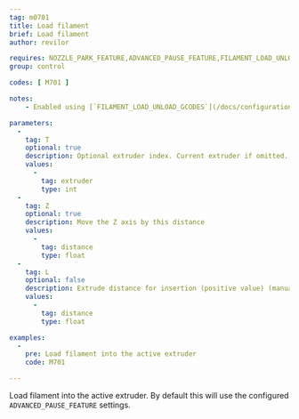 ```yaml
---
tag: m0701
title: Load filament
brief: Load filament
author: revilor

requires: NOZZLE_PARK_FEATURE,ADVANCED_PAUSE_FEATURE,FILAMENT_LOAD_UNLOAD_GCODES
group: control

codes: [ M701 ]

notes:
    - Enabled using [`FILAMENT_LOAD_UNLOAD_GCODES`](/docs/configuration/configuration.html#advanced-pause)

parameters:
  -
    tag: T
    optional: true
    description: Optional extruder index. Current extruder if omitted.
    values:
      -
        tag: extruder
        type: int
  -
    tag: Z
    optional: true
    description: Move the Z axis by this distance
    values:
      -
        tag: distance
        type: float
  -
    tag: L
    optional: false
    description: Extrude distance for insertion (positive value) (manual reload)
    values:
      -
        tag: distance
        type: float

examples:
  -
    pre: Load filament into the active extruder
    code: M701

---
```


Load filament into the active extruder. By default this will use the configured `ADVANCED_PAUSE_FEATURE` settings.
